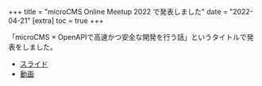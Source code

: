 +++
title = "microCMS Online Meetup 2022 で発表しました"
date = "2022-04-21"
[extra]
toc = true
+++

「microCMS × OpenAPIで高速かつ安全な開発を行う話」というタイトルで発表をしました。

- [スライド](https://speakerdeck.com/microcms/microcms-x-openapidegao-su-hua-tuan-quan-nakai-fa-woxing-uhua)
- [動画](https://www.youtube.com/watch?v=2BBsCR1Mop8&t=3575s)
